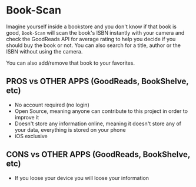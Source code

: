 # Book-Scan

Imagine yourself inside a bookstore and you don't know if that book is good, ```Book-Scan``` will scan the book's ISBN instantly with your camera and check the GoodReads API for average rating to help you decide if you should buy the book or not. You can also search for a title, author or the ISBN without using the camera.

You can also add/remove that book to your favorites.


## PROS vs OTHER APPS (GoodReads, BookShelve, etc)

- No account required (no login)
- Open Source, meaning anyone can contribute to this project in order to improve it
- Doesn't store any information online, meaning it doesn't store any of your data, everything is stored on your phone
- iOS exclusive

## CONS vs OTHER APPS (GoodReads, BookShelve, etc)

- If you loose your device you will loose your information
